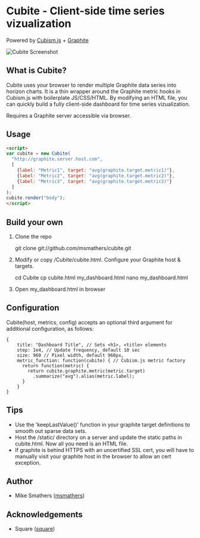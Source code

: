 Cubite - Client-side time series vizualization
==============================================

Powered by [Cubism.js](http://square.github.com/cubism/) + [Graphite](http://graphite.wikidot.com/)

![Cubite Screenshot](http://107.21.233.214/images/cubite_screenshot.png)

## What is Cubite?

Cubite uses your browser to render multiple Graphite data series into horizon charts. It is a thin wrapper around the Graphite metric hooks in Cubism.js with boilerplate JS/CSS/HTML. By modifying an HTML file, you can quickly build a fully client-side dashboard for time series vizualization.

Requires a Graphite server accessible via browser.

## Usage

```html
<script>
var cubite = new Cubite(
  "http://graphite.server.host.com",
  [
    {label: "Metric1", target: "avg(graphite.target.metric1)"},
    {label: "Metric2", target: "avg(graphite.target.metric2)"},
    {label: "Metric3", target: "avg(graphite.target.metric3)"}
  ]
);
cubite.render("body");
</script>
```

## Build your own

1) Clone the repo

    git clone git://github.com/msmathers/cubite.git

2) Modify or copy /Cubite/cubite.html.  Configure your Graphite host & targets.

    cd Cubite
    cp cubite.html my_dashboard.html
    nano my_dashboard.html

3) Open my_dashboard.html in browser

## Configuration

Cubite(host, metrics, config) accepts an optional third argument for additional configuration, as follows:

```
{
    title: "Dashboard Title", // Sets <h1>, <title> elements
    step: 1e4, // Update frequency, default 10 sec
    size: 960 // Pixel width, default 960px,
    metric_function: function(cubite) { // Cubism.js metric factory
      return function(metric) {
        return cubite.graphite.metric(metric.target)
          .summarize("avg").alias(metric.label);
      }
    }
}
```

## Tips

- Use the 'keepLastValue()' function in your graphite target definitions to smooth out sparse data sets.
- Host the /static/ directory on a server and update the static paths in cubite.html. Now all you need is an HTML file.
- If graphite is behind HTTPS with an uncertified SSL cert, you will have to manually visit your graphite host in the browser to allow an cert exception.

## Author

- Mike Smathers ([msmathers](http://github.com/msmathers))

## Acknowledgements

- Square ([square](http://github.com/square))
